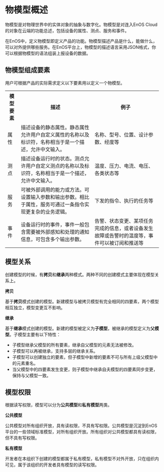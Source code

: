 # 物模型概述

物模型是对物理世界中的实体对象的抽象与数字化。物模型是对连入EnOS Cloud的对象在云端的功能总述，包括设备的属性、测点、服务和事件。

在EnOS中，定义物模型即定义产品的功能。物模型描述产品是什么，能做什么，可以对外提供哪些服务。在EnOS平台上，物模型的描述语言采用JSON格式，你可以根据物模型的语法组装上报设备的数据。


## 物模型组成要素<modelelements>
用户可根据产品的实际需求定义以下要素用以定义一个物模型。

<table>
   <tr>
      <th>模型要素</th>
      <th>描述</th>
      <th>例子</th>
    </tr>
    <tr>
      <td>属性</td>
      <td>描述设备的静态属性。静态属性允许用户自定义属性的名称以及标识符，名称相当于是一个描述，允许中文输入。</td>
      <td>名称、型号、位置、设计参数、经度等</td>
    </tr>
    <tr>
      <td>测点</td>
      <td>描述设备运行时的状态。测点允许用户自定义测点的名称以及标识符，名称相当于是一个描述，允许中文输入。</td>
      <td>温度、压力、电流、电压、各类状态等</td>
    </tr>
        <tr>
      <td>服务</td>
      <td>可被外部调用的能力或方法。可设置输入参数和输出参数。相比于属性，服务可通过一条指令实现更复杂的业务逻辑。</td>
      <td>下发的指令、执行的任务等</td>
    </tr>
        <tr>
      <td>事件</td>
      <td>设备运行时的事件，事件一般包含需要被外部感知和处理的通知信息，可包含多个输出参数。</td>
      <td>告警、状态变更、某项任务完成的信息，或者设备发生故障或告警时的温度等，事件可以被订阅和推送等</td>
    </tr>
</table>

## 模型关系<modelrelationship>

创建模型的时候，有**拷贝**和**继承**两种模式。两种不同的创建模式主要体现在模型关系上。

**拷贝**

基于**拷贝**模式创建的模型。新建模型与被拷贝模型有完全相同的四要素，两个模型相互独立，模型变更互不影响。


**继承**

基于**继承**模式创建的模型。新建的模型被定义为**子模型**，被继承的模型定义为**父模型**。子模型主要有以下特性：
- 子模型继承父模型的所有要素，继承自父模型的元素无法被修改。
- 子模型可以再被继承，支持多层的继承关系。
- 子模型可以创建独立的要素，但子模型中新增的要素不可与所有上级父模型中的元素重名。
- 当父模型中的四要素发生变更，则子模型中继承自夫模型的四要素同步变更，保持与父模型一致。



## 模型权限<modelpermission>
根据读写权限，模型可以分为**公共模型**和**私有模型**两类。

**公共模型**

公共模型对所有组织开放，具有读权限，不具有写权限。公共模型是沉淀到EnOS平台的一些领域标准模型，对所有组织开放。所有组织对公共模型都具有读权限，但不具有写权限。


**私有模型**

开发者在本组织下创建的模型都属于私有模型，私有模型不对外开放，只在组织内可见，属于该组织的开发者具有模型的读写权限。
